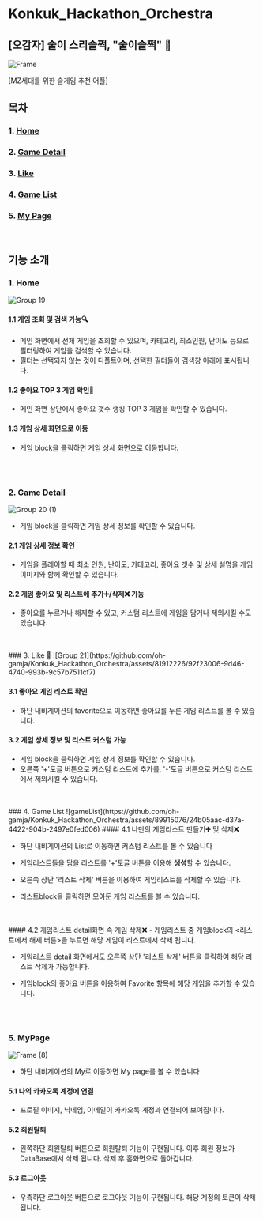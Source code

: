 # Konkuk_Hackathon_Orchestra
## [오감자] 술이 스리슬쩍, "술이슬쩍" 🍻
![Frame](https://github.com/oh-gamja/Konkuk_Hackathon_Orchestra/assets/89915076/c61f6641-8f98-46eb-8d7d-939612c32c72)

[MZ세대를 위한 술게임 추천 어플]


## 목차

### 1. [Home](#1.-home)
### 2. [Game Detail](#2.-game-detail)
### 3. [Like](#3.-like)
### 4. [Game List](#4.-game-list)
### 5. [My Page](#5.-my-page)

<br>

## 기능 소개



### 1. Home
![Group 19](https://github.com/oh-gamja/Konkuk_Hackathon_Orchestra/assets/89915076/c275fa2d-5406-47c8-b718-bbf99e988bee)

#### 1.1 게임 조회 및 검색 가능🔍

- 메인 화면에서 전체 게임을 조회할 수 있으며, 카테고리, 최소인원, 난이도 등으로 필터링하여 게임을 검색할 수 있습니다.
- 필터는 선택되지 않는 것이 디폴트이며, 선택한 필터들이 검색창 아래에 표시됩니다.

#### 1.2 좋아요 TOP 3 게임 확인💟

- 메인 화면 상단에서 좋아요 갯수 랭킹 TOP 3 게임을 확인할 수 있습니다.

#### 1.3 게임 상세 화면으로 이동

- 게임 block을 클릭하면 게임 상세 화면으로 이동합니다.
<br>
<br>

### 2. Game Detail

![Group 20 (1)](https://github.com/oh-gamja/Konkuk_Hackathon_Orchestra/assets/81912226/a7f52c06-efc9-42dd-bcde-444ade692613)


- 게임 block을 클릭하면 게임 상세 정보를 확인할 수 있습니다.

#### 2.1 게임 상세 정보 확인

- 게임을 플레이할 때 최소 인원, 난이도, 카테고리, 좋아요 갯수 및 상세 설명을 게임 이미지와 함께 확인할 수 있습니다.

#### 2.2 게임 좋아요 및 리스트에 추가➕/삭제❌ 가능

- 좋아요를 누르거나 해제할 수 있고, 커스텀 리스트에 게임을 담거나 제외시킬 수도 있습니다.
<br>
<br>
### 3. Like 💟
![Group 21](https://github.com/oh-gamja/Konkuk_Hackathon_Orchestra/assets/81912226/92f23006-9d46-4740-993b-9c57b7511cf7)


#### 3.1 좋아요 게임 리스트 확인

- 하단 내비게이션의 favorite으로 이동하면 좋아요를 누른 게임 리스트를 볼 수 있습니다.

#### 3.2 게임 상세 정보 및 리스트 커스텀 가능

- 게임 block을 클릭하면 게임 상세 정보를 확인할 수 있습니다.
- 오른쪽 '+'토글 버튼으로 커스텀 리스트에 추가를, '-'토글 버튼으로 커스텀 리스트에서 제외시킬 수 있습니다.
<br>
<br>
### 4. Game List
![gameList](https://github.com/oh-gamja/Konkuk_Hackathon_Orchestra/assets/89915076/24b05aac-d37a-4422-904b-2497e0fed006)
#### 4.1 나만의 게임리스트 만들기➕ 및 삭제❌

- 하단 내비게이션의 List로 이동하면 커스텀 리스트를 볼 수 있습니다

- 게임리스트들을 담을 리스트를 '+'토글 버튼을 이용해 **생성**할 수 있습니다.

- 오른쪽 상단 '리스트 삭제' 버튼을 이용하여 게임리스트를 삭제할 수 있습니다.

- 리스트block을 클릭하면 모아둔 게임 리스트를 볼 수 있습니다.
<br>
<br>
#### 4.2 게임리스트 detail화면 속 게임 삭제❌
- 게임리스트 중 게임block의 <리스트에서 해제 버튼>을 누르면 해당 게임이 리스트에서 삭제 됩니다.

- 게임리스트 detail 화면에서도 오른쪽 상단 '리스트 삭제' 버튼을 클릭하여 해당 리스트 삭제가 가능합니다.

- 게임block의 좋아요 버튼을 이용하여 Favorite 항목에 해당 게임을 추가할 수 있습니다.
<br>
<br>

### 5. MyPage
![Frame (8)](https://github.com/oh-gamja/Konkuk_Hackathon_Orchestra/assets/89915076/dde819a2-4586-42ae-883d-c7d914302148)
- 하단 내비게이션의 My로 이동하면 My page를 볼 수 있습니다

#### 5.1 나의 카카오톡 계정에 연결
- 프로필 이미지, 닉네임, 이메일이 카카오톡 계정과 연결되어 보여집니다.

#### 5.2 회원탈퇴
- 왼쪽하단 회원탈퇴 버튼으로 회원탈퇴 기능이 구현됩니다. 이후 회원 정보가 DataBase에서 삭제 됩니다. 
삭제 후 홈화면으로 돌아갑니다.

#### 5.3 로그아웃
- 우측하단 로그아웃 버튼으로 로그아웃 기능이 구현됩니다. 해당 계정의 토큰이 삭제됩니다.
